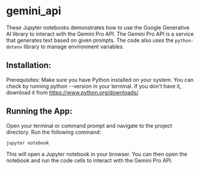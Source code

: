 # gemini_api

These Jupyter notebooks demonstrates how to use the Google Generative AI library to interact with the Gemini Pro API.
The Gemini Pro API is a service that generates text based on given prompts.
The code also uses the `python-dotenv` library to manage environment variables.

## Installation:

Prerequisites: Make sure you have Python installed on your system. You can check by running python --version in your terminal. If you don't have it, download it from https://www.python.org/downloads/.

## Running the App:

Open your terminal or command prompt and navigate to the project directory.
Run the following command:

```bash
jupyter notebook
```

This will open a Jupyter notebook in your browser. You can then open the notebook and run the code cells to interact with the Gemini Pro API.
